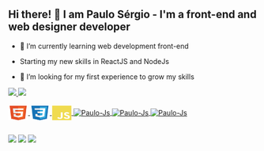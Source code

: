 ## Hi there! 👋 I am Paulo Sérgio - I'm a front-end and web designer developer
- 🌱 I’m currently learning web development front-end 
- Starting my new skills in ReactJS and NodeJs

- 🤔 I’m looking for my first experience to grow my skills
 <div>
  <a href="https://github.com/PauloHPMKT">
  <img height="180em" src="https://github-readme-stats.vercel.app/api?username=PauloHPMKT&show_icons=true&theme=dark&include_all_commits=true&count_private=true"/>
  <img height="180em" src="https://github-readme-stats.vercel.app/api/top-langs/?username=PauloHPMKT&layout=compact&langs_count=7&theme=dark"/>
</div>
<div style="display: inline_block"><br>
  <img align="center" alt="Paulo-HTML" height="30" width="40" src="https://raw.githubusercontent.com/devicons/devicon/master/icons/html5/html5-original.svg">
  <img align="center" alt="Paulo-CSS" height="30" width="40" src="https://raw.githubusercontent.com/devicons/devicon/master/icons/css3/css3-original.svg">
  <img align="center" alt="Paulo-Js" height="30" width="40" src="https://raw.githubusercontent.com/devicons/devicon/master/icons/javascript/javascript-plain.svg">
 <img align="center" alt="Paulo-Js" height="30" width="40" src="https://icongr.am/devicon/git-original.svg?size=128&color=currentColor">
 <img align="center" alt="Paulo-Js" height="30" width="40" src="https://cdn.jsdelivr.net/gh/devicons/devicon/icons/nodejs/nodejs-plain.svg" />
 <img align="center" alt="Paulo-Js" height="30" width="40" src="https://icongr.am/devicon/react-original.svg?size=128&color=currentColor">
</div>

##
  
<div>
  <a href="https://instagram.com/dev.mais" target="_blank"><img src="https://img.shields.io/badge/-Instagram-%23E4405F?style=for-the-badge&logo=instagram&logoColor=white"   target="_blank"></a>
  <a href = "mailto:pauloserg861@gmail.com"><img src="https://img.shields.io/badge/-Gmail-%23333?style=for-the-badge&logo=gmail&logoColor=white" target="_blank"></a>
  <a href="https://www.linkedin.com/in/paulo-s%C3%A9rgio-77a355ab/" target="_blank"><img src="https://img.shields.io/badge/-LinkedIn-%230077B5?style=for-the-badge&logo=linkedin&logoColor=white" target="_blank"></a>
</div>
  
<!--
**PauloHPMKT/PauloHPMKT** is a ✨ _special_ ✨ repository because its `README.md` (this file) appears on your GitHub profile.

Here are some ideas to get you started:

- 🔭 I’m currently working on ...

- 👯 I’m looking to collaborate on ...
- 🤔 I’m looking for help with ...
- 💬 Ask me about ...
- 📫 How to reach me: ...
- 😄 Pronouns: ...
- ⚡ Fun fact: ...
-->

